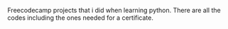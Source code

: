Freecodecamp projects that i did when learning python. There are all the codes including the ones needed for a certificate.
